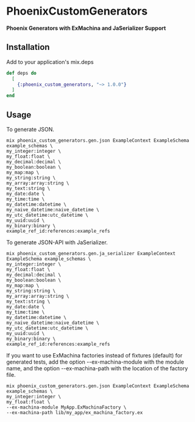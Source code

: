 # PhoenixCustomGenerators

**Phoenix Generators with ExMachina and JaSerializer Support**

## Installation

Add to your application's mix.deps

```elixir
def deps do
  [
    {:phoenix_custom_generators, "~> 1.0.0"}
  ]
end
```

## Usage

To generate JSON.
```
mix phoenix_custom_generators.gen.json ExampleContext ExampleSchema example_schemas \
my_integer:integer \
my_float:float \
my_decimal:decimal \
my_boolean:boolean \
my_map:map \
my_string:string \
my_array:array:string \
my_text:string \
my_date:date \
my_time:time \
my_datetime:datetime \
my_naive_datetime:naive_datetime \
my_utc_datetime:utc_datetime \
my_uuid:uuid \
my_binary:binary \
example_ref_id:references:example_refs
```

To generate JSON-API with JaSerializer.
```
mix phoenix_custom_generators.gen.ja_serializer ExampleContext ExampleSchema example_schemas \
my_integer:integer \
my_float:float \
my_decimal:decimal \
my_boolean:boolean \
my_map:map \
my_string:string \
my_array:array:string \
my_text:string \
my_date:date \
my_time:time \
my_datetime:datetime \
my_naive_datetime:naive_datetime \
my_utc_datetime:utc_datetime \
my_uuid:uuid \
my_binary:binary \
example_ref_id:references:example_refs
```


If you want to use ExMachina factories instead of fixtures (default) for generated tests,
add the option --ex-machina-module with the module name,
and the option --ex-machina-path with the location of the factory file.

```
mix phoenix_custom_generators.gen.json ExampleContext ExampleSchema example_schemas \
my_integer:integer \
my_float:float \
--ex-machina-module MyApp.ExMachinaFactory \
--ex-machina-path lib/my_app/ex_machina_factory.ex
```



